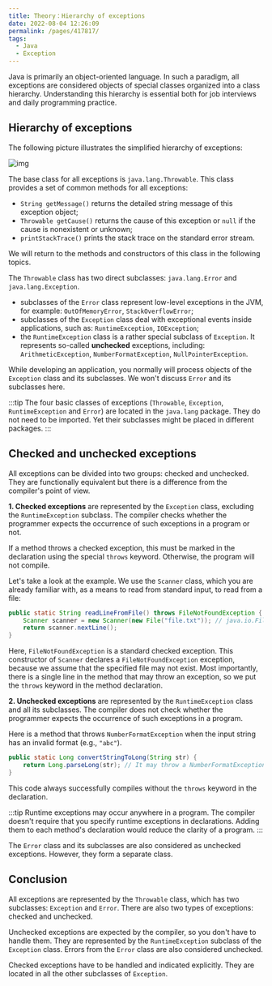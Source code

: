 ```yaml
---
title: Theory：Hierarchy of exceptions
date: 2022-08-04 12:26:09
permalink: /pages/417817/
tags:
  - Java
  - Exception
---
```

Java is primarily an object-oriented language. In such a paradigm, all exceptions are considered objects of special classes organized into a class hierarchy. Understanding this hierarchy is essential both for job interviews and daily programming practice.

## Hierarchy of exceptions

The following picture illustrates the simplified hierarchy of exceptions:

![img](https://ucarecdn.com/dce2aef6-e0e1-408a-ad3e-0eff03b06ec7/)

The base class for all exceptions is `java.lang.Throwable`. This class provides a set of common methods for all exceptions:

- `String getMessage()` returns the detailed string message of this exception object;
- `Throwable getCause()` returns the cause of this exception or `null` if the cause is nonexistent or unknown;
- `printStackTrace()` prints the stack trace on the standard error stream.

We will return to the methods and constructors of this class in the following topics.

The `Throwable` class has two direct subclasses: `java.lang.Error` and `java.lang.Exception`.

- subclasses of the `Error` class represent low-level exceptions in the JVM, for example: `OutOfMemoryError`, `StackOverflowError`;
- subclasses of the `Exception` class deal with exceptional events inside applications, such as: `RuntimeException`, `IOException`;
- the `RuntimeException` class is a rather special subclass of `Exception`. It represents so-called **unchecked** exceptions, including: `ArithmeticException`, `NumberFormatException`, `NullPointerException`.

While developing an application, you normally will process objects of the `Exception` class and its subclasses. We won't discuss `Error` and its subclasses here.


:::tip
The four basic classes of exceptions (`Throwable`, `Exception`, `RuntimeException` and `Error`) are located in the `java.lang` package. They do not need to be imported. Yet their subclasses might be placed in different packages.
:::


## Checked and unchecked exceptions

All exceptions can be divided into two groups: checked and unchecked. They are functionally equivalent but there is a difference from the compiler's point of view.

**1. Checked exceptions** are represented by the `Exception` class, excluding the `RuntimeException` subclass. The compiler checks whether the programmer expects the occurrence of such exceptions in a program or not.

If a method throws a checked exception, this must be marked in the declaration using the special `throws` keyword. Otherwise, the program will not compile.

Let's take a look at the example. We use the `Scanner` class, which you are already familiar with, as a means to read from standard input, to read from a file:

```java
public static String readLineFromFile() throws FileNotFoundException {
    Scanner scanner = new Scanner(new File("file.txt")); // java.io.FileNotFoundException
    return scanner.nextLine();
}
```

Here, `FileNotFoundException` is a standard checked exception. This constructor of `Scanner` declares a `FileNotFoundException` exception, because we assume that the specified file may not exist. Most importantly, there is a single line in the method that may throw an exception, so we put the `throws` keyword in the method declaration.

**2. Unchecked exceptions** are represented by the `RuntimeException` class and all its subclasses. The compiler does not check whether the programmer expects the occurrence of such exceptions in a program.

Here is a method that throws `NumberFormatException` when the input string has an invalid format (e.g., `"abc"`).

```java
public static Long convertStringToLong(String str) {
    return Long.parseLong(str); // It may throw a NumberFormatException
}
```

This code always successfully compiles without the `throws` keyword in the declaration.


:::tip
Runtime exceptions may occur anywhere in a program. The compiler doesn't require that you specify runtime exceptions in declarations. Adding them to each method's declaration would reduce the clarity of a program.
:::


The `Error` class and its subclasses are also considered as unchecked exceptions. However, they form a separate class.



## Conclusion

All exceptions are represented by the `Throwable` class, which has two subclasses: `Exception` and `Error`. There are also two types of exceptions: checked and unchecked.

Unchecked exceptions are expected by the compiler, so you don't have to handle them. They are represented by the `RuntimeException` subclass of the `Exception` class. Errors from the `Error` class are also considered unchecked.

Checked exceptions have to be handled and indicated explicitly. They are located in all the other subclasses of `Exception`.